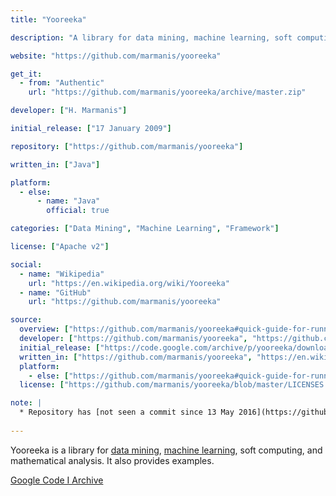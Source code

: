 ```yaml
---
title: "Yooreeka"

description: "A library for data mining, machine learning, soft computing, and mathematical analysis"

website: "https://github.com/marmanis/yooreeka"

get_it:
  - from: "Authentic"
    url: "https://github.com/marmanis/yooreeka/archive/master.zip"

developer: ["H. Marmanis"]

initial_release: ["17 January 2009"]

repository: ["https://github.com/marmanis/yooreeka"]

written_in: ["Java"]

platform:
  - else:
      - name: "Java"
        official: true

categories: ["Data Mining", "Machine Learning", "Framework"]

license: ["Apache v2"]

social:
  - name: "Wikipedia"
    url: "https://en.wikipedia.org/wiki/Yooreeka"
  - name: "GitHub"
    url: "https://github.com/marmanis/yooreeka"

source:
  overview: ["https://github.com/marmanis/yooreeka#quick-guide-for-running-the-examples"]
  developer: ["https://github.com/marmanis/yooreeka", "https://github.com/marmanis"]
  initial_release: ["https://code.google.com/archive/p/yooreeka/downloads"]
  written_in: ["https://github.com/marmanis/yooreeka", "https://en.wikipedia.org/w/index.php?title=Yooreeka&oldid=857164396"]
  platform:
    - else: ["https://github.com/marmanis/yooreeka#quick-guide-for-running-the-examples"]
  license: ["https://github.com/marmanis/yooreeka/blob/master/LICENSES.txt"]

note: |
  * Repository has [not seen a commit since 13 May 2016](https://github.com/marmanis/yooreeka/graphs/contributors), nor has it been announced as discontinued.
  
---
```

  Yooreeka is a library for [data mining](/categories/data-mining), [machine learning](/categories/machine-learning), soft computing, and mathematical analysis. It also provides examples.
  
  [Google Code  I  Archive](https://code.google.com/archive/p/yooreeka/)





